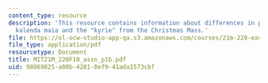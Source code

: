 ```yaml
---
content_type: resource
description: 'This resource contains information about differences in performances:
  kalenda maia and the "kyrie" from the Christmas Mass.'
file: https://ol-ocw-studio-app-qa.s3.amazonaws.com/courses/21m-220-early-music-fall-2010/98069825a08b42818ef941ada1573cbf_MIT21M_220F10_assn_p1b.pdf
file_type: application/pdf
resourcetype: Document
title: MIT21M_220F10_assn_p1b.pdf
uid: 98069825-a08b-4281-8ef9-41ada1573cbf
---
```

